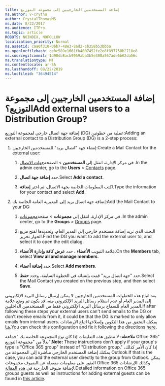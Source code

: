 ```yaml
---
title: إضافة المستخدمين الخارجيين إلى مجموعة التوزيع
ms.author: v-crytho
author: CrystalThomasMS
ms.date: 8/22/2017
ms.audience: ITPro
ms.topic: article
ROBOTS: NOINDEX, NOFOLLOW
localization_priority: Normal
ms.assetid: caa0f310-0bb7-48e3-8ad2-cb358b53bbba
ms.openlocfilehash: ce0c589e1661fb4607452fe2e8f897758b2718e8
ms.sourcegitcommit: 1d98db8acb9959aba3b5e308a567ade6b62da56c
ms.translationtype: MT
ms.contentlocale: ar-SA
ms.lasthandoff: 08/22/2019
ms.locfileid: "36494514"
---
```

# <a name="add-external-users-to-a-distribution-group"></a><span data-ttu-id="714c1-102">إضافة المستخدمين الخارجيين إلى مجموعة التوزيع؟</span><span class="sxs-lookup"><span data-stu-id="714c1-102">Add external users to a Distribution Group?</span></span>

<span data-ttu-id="714c1-103">إضافة جهة اتصال خارجي لمجموعة التوزيع (DG) عملية من خطوتين:</span><span class="sxs-lookup"><span data-stu-id="714c1-103">Adding an external contact to a Distribution Group (DG) is a 2-step process:</span></span>
  
1. <span data-ttu-id="714c1-104">إنشاء جهة "اتصال بريد" للمستخدمين الخارجيين:</span><span class="sxs-lookup"><span data-stu-id="714c1-104">Create a Mail Contact for the external user:</span></span>
    
    1. <span data-ttu-id="714c1-105">في مركز الإدارة، انتقل إلى **المستخدمين** > الصفحة[جهات الاتصال](https://admin.microsoft.com/adminportal/home#/Contact) .</span><span class="sxs-lookup"><span data-stu-id="714c1-105">In the admin center, go to the **Users** > [Contacts](https://admin.microsoft.com/adminportal/home#/Contact) page.</span></span> 
    
    2. <span data-ttu-id="714c1-106">حدد **إضافة جهة اتصال**.</span><span class="sxs-lookup"><span data-stu-id="714c1-106">Select **Add a contact**.</span></span>
    
    3. <span data-ttu-id="714c1-107">اكتب المعلومات الخاصة بجهة الاتصال، ثم اختر **إضافة**.</span><span class="sxs-lookup"><span data-stu-id="714c1-107">Type the information for your contact and select **Add**.</span></span>
    
2. <span data-ttu-id="714c1-108">إضافة جهة اتصال بريد إلى المديرية العامة الخاصة بك:</span><span class="sxs-lookup"><span data-stu-id="714c1-108">Add the Mail Contact to your DG:</span></span>
    
    1. <span data-ttu-id="714c1-109">في مركز الإدارة، انتقل إلى **مجموعات** > صفحة[مجموعات](https://admin.microsoft.com/adminportal/home#/groups) .</span><span class="sxs-lookup"><span data-stu-id="714c1-109">In the admin center, go to the **Groups** > [Groups](https://admin.microsoft.com/adminportal/home#/groups) page.</span></span> 
    
    2. <span data-ttu-id="714c1-110">البحث الذي تريد إضافة مستخدم خارجي إلى المدير العام، وتحديدها لفتح مربع الحوار تحرير.</span><span class="sxs-lookup"><span data-stu-id="714c1-110">Find the DG you want to add the external user to, and select it to open the edit dialog.</span></span>
    
    3. <span data-ttu-id="714c1-111">علامة التبويب **الأعضاء** ، حدد **عرض كافة وإدارة الأعضاء**.</span><span class="sxs-lookup"><span data-stu-id="714c1-111">On the **Members** tab, select **View all and manage members**.</span></span> 
    
    4. <span data-ttu-id="714c1-112">حدد **إضافة أعضاء**.</span><span class="sxs-lookup"><span data-stu-id="714c1-112">Select **Add members**.</span></span>
    
    5. <span data-ttu-id="714c1-113">حدد "جهة اتصال بريد" قمت بإنشائه في الخطوة السابقة، وحدد **حفظ**.</span><span class="sxs-lookup"><span data-stu-id="714c1-113">Select the Mail Contact you created on the previous step, and then select **Save**.</span></span>
    
<span data-ttu-id="714c1-114">بعد اتباع هذه الخطوات المستخدمين الخارجيين لا يمكن إرسال رسائل البريد الإلكتروني إلى المدير العام أو عدم استلام رسائل البريد الإلكتروني منه، قد يكون تم وضع علامة المدير العام للسماح برسائل البريد الإلكتروني فقط من المستخدمين الداخليين.</span><span class="sxs-lookup"><span data-stu-id="714c1-114">If after following these steps your external users can't send emails to the DG or don't receive emails from it, it could be that the DG is marked to only allow emails from internal users.</span></span> <span data-ttu-id="714c1-115">يمكنك التحقق من هذا التكوين وإصلاحها اتباع الإرشادات [هنا](https://support.office.com/article/Fix-email-delivery-issues-for-error-code-5-7-133-in-Office-365-991abc19-7756-438f-abcb-39f69b80f284.aspx).</span><span class="sxs-lookup"><span data-stu-id="714c1-115">You can check this configuration and fix it following the directions [here](https://support.office.com/article/Fix-email-delivery-issues-for-error-code-5-7-133-in-Office-365-991abc19-7756-438f-abcb-39f69b80f284.aspx).</span></span>
  
 <span data-ttu-id="714c1-116">**ملاحظة:** لا تنطبق هذه التعليمات إذا كان نوع المجموعة الخاصة بك "جماعة Office 365" بدلاً من "مجموعة التوزيع".</span><span class="sxs-lookup"><span data-stu-id="714c1-116">**Note:** These instructions don't apply if your group's type is "Office 365 group" instead of "Distribution group."</span></span> <span data-ttu-id="714c1-117">إذا كان الأمر كذلك، يمكنك إضافة المستخدم الخارجي مباشرة إلى المجموعة من Outlook.</span><span class="sxs-lookup"><span data-stu-id="714c1-117">If that is the case, you can add the external user directly to the group from Outlook.</span></span> <span data-ttu-id="714c1-118">يمكن العثور على معلومات مفصلة عن الضيوف مجموعات Office 365 وكذلك الإرشادات لإضافة ضيوف الخارجية في [هذه المقالة](https://support.office.com/article/Guest-access-in-Office-365-Groups-bfc7a840-868f-4fd6-a390-f347bf51aff6.aspx).</span><span class="sxs-lookup"><span data-stu-id="714c1-118">Detailed information on Office 365 groups guests as well as instructions for adding external guests can be found in [this article](https://support.office.com/article/Guest-access-in-Office-365-Groups-bfc7a840-868f-4fd6-a390-f347bf51aff6.aspx).</span></span>
  